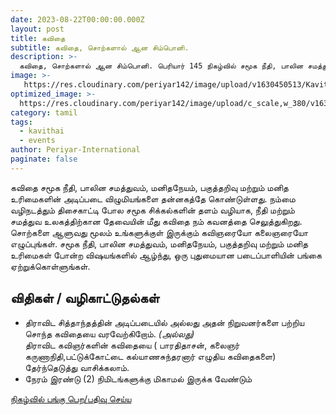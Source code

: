 ```yaml
---
date: 2023-08-22T00:00:00.000Z
layout: post
title: கவிதை
subtitle: கவிதை, சொற்களால் ஆன சிம்பொனி.
description: >-
  கவிதை, சொற்களால் ஆன சிம்பொனி. பெரியார் 145 நிகழ்வில் சமூக நீதி, பாலின சமத்துவம், மனிதநேயம், பகுத்தறிவு பற்றிய கவிதைகளை வரவேற்கிறோம்.
image: >-
   https://res.cloudinary.com/periyar142/image/upload/v1630450513/Kavithai_ncj0ts.jpg
optimized_image: >-
  https://res.cloudinary.com/periyar142/image/upload/c_scale,w_380/v1630450513/Kavithai_ncj0ts.jpg
category: tamil
tags:
  - kavithai
  - events
author: Periyar-International
paginate: false
---
```


கவிதை சமூக நீதி, பாலின சமத்துவம், மனிதநேயம், பகுத்தறிவு மற்றும் மனித உரிமைகளின் அடிப்படை விழுமியங்களை தன்னகத்தே கொண்டுள்ளது. நம்மை வழிநடத்தும் திசைகாட்டி போல சமூக சிக்கல்களின் தளம் வழியாக, நீதி மற்றும் சமத்துவ உலகத்திற்கான தேவையின் மீது கவிதை நம் கவனத்தை செலுத்துகிறது. சொற்களை ஆளுவது மூலம் உங்களுக்குள் இருக்கும் கவிஞரையோ கலைஞரையோ எழுப்புங்கள். சமூக நீதி, பாலின சமத்துவம், மனிதநேயம், பகுத்தறிவு மற்றும் மனித உரிமைகள் போன்ற விஷயங்களில் ஆழ்ந்து, ஒரு புதுமையான படைப்பாளியின் பங்கை ஏற்றுக்கொள்ளுங்கள்.

## விதிகள் / வழிகாட்டுதல்கள்

 - திராவிட சித்தாந்தத்தின் அடிப்படையில் அல்லது அதன் நிறுவனர்களை பற்றிய சொந்த கவிதையை வரவேற்கிறோம்.
    *(அல்லது)*   
   திராவிட கவிஞர்களின் கவிதையை ( பாரதிதாசன், கலைஞர் கருணாநிதி,பட்டுக்கோட்டை கல்யாணசுந்தரனார் எழுதிய கவிதைகளை) தேர்ந்தெடுத்து வாசிக்கலாம்.   
 - நேரம் இரண்டு (2) நிமிடங்களுக்கு மிகாமல் இருக்க வேண்டும்

[நிகழ்வில் பங்கு பெற/பதிவு செய்ய](/tamil-register/)